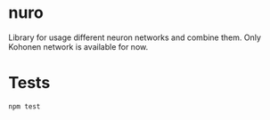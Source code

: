 # nuro
Library for usage different neuron networks and combine them. Only Kohonen network is available for now.

# Tests
```bash
npm test
```